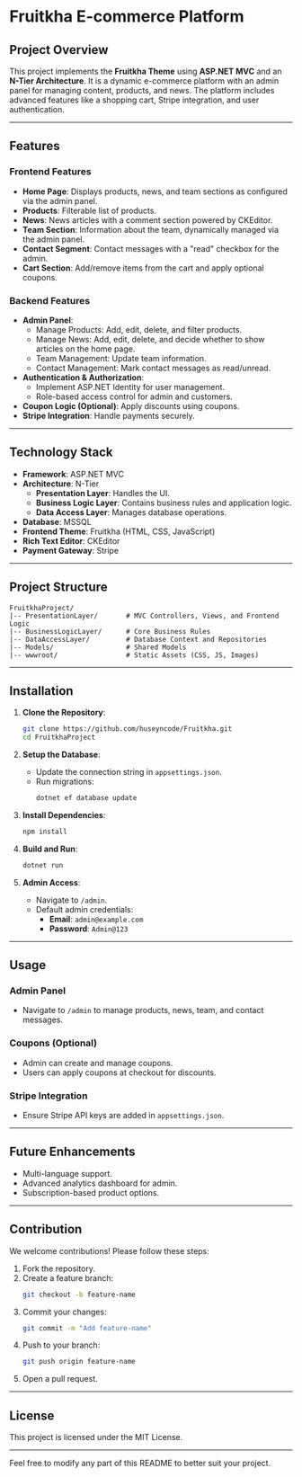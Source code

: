 # Fruitkha E-commerce Platform

## Project Overview
This project implements the **Fruitkha Theme** using **ASP.NET MVC** and an **N-Tier Architecture**. It is a dynamic e-commerce platform with an admin panel for managing content, products, and news. The platform includes advanced features like a shopping cart, Stripe integration, and user authentication.

---

## Features

### **Frontend Features**
- **Home Page**: Displays products, news, and team sections as configured via the admin panel.
- **Products**: Filterable list of products.
- **News**: News articles with a comment section powered by CKEditor.
- **Team Section**: Information about the team, dynamically managed via the admin panel.
- **Contact Segment**: Contact messages with a "read" checkbox for the admin.
- **Cart Section**: Add/remove items from the cart and apply optional coupons.

### **Backend Features**
- **Admin Panel**:
  - Manage Products: Add, edit, delete, and filter products.
  - Manage News: Add, edit, delete, and decide whether to show articles on the home page.
  - Team Management: Update team information.
  - Contact Management: Mark contact messages as read/unread.
- **Authentication & Authorization**:
  - Implement ASP.NET Identity for user management.
  - Role-based access control for admin and customers.
- **Coupon Logic (Optional)**: Apply discounts using coupons.
- **Stripe Integration**: Handle payments securely.

---

## Technology Stack
- **Framework**: ASP.NET MVC
- **Architecture**: N-Tier
  - **Presentation Layer**: Handles the UI.
  - **Business Logic Layer**: Contains business rules and application logic.
  - **Data Access Layer**: Manages database operations.
- **Database**: MSSQL
- **Frontend Theme**: Fruitkha (HTML, CSS, JavaScript)
- **Rich Text Editor**: CKEditor
- **Payment Gateway**: Stripe

---

## Project Structure
```
FruitkhaProject/
|-- PresentationLayer/       # MVC Controllers, Views, and Frontend Logic
|-- BusinessLogicLayer/      # Core Business Rules
|-- DataAccessLayer/         # Database Context and Repositories
|-- Models/                  # Shared Models
|-- wwwroot/                 # Static Assets (CSS, JS, Images)
```

---

## Installation

1. **Clone the Repository**:
   ```bash
   git clone https://github.com/huseyncode/Fruitkha.git
   cd FruitkhaProject
   ```

2. **Setup the Database**:
   - Update the connection string in `appsettings.json`.
   - Run migrations:
     ```bash
     dotnet ef database update
     ```

3. **Install Dependencies**:
   ```bash
   npm install
   ```

4. **Build and Run**:
   ```bash
   dotnet run
   ```

5. **Admin Access**:
   - Navigate to `/admin`.
   - Default admin credentials:
     - **Email**: `admin@example.com`
     - **Password**: `Admin@123`

---

## Usage

### Admin Panel
- Navigate to `/admin` to manage products, news, team, and contact messages.

### Coupons (Optional)
- Admin can create and manage coupons.
- Users can apply coupons at checkout for discounts.

### Stripe Integration
- Ensure Stripe API keys are added in `appsettings.json`.

---

## Future Enhancements
- Multi-language support.
- Advanced analytics dashboard for admin.
- Subscription-based product options.

---

## Contribution
We welcome contributions! Please follow these steps:
1. Fork the repository.
2. Create a feature branch:
   ```bash
   git checkout -b feature-name
   ```
3. Commit your changes:
   ```bash
   git commit -m "Add feature-name"
   ```
4. Push to your branch:
   ```bash
   git push origin feature-name
   ```
5. Open a pull request.

---

## License
This project is licensed under the MIT License.

---


Feel free to modify any part of this README to better suit your project.
